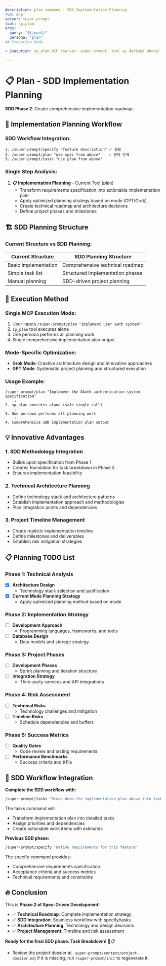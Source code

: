 ```yaml
---
description: plan command - SDD Implementation Planning
run: mcp
server: super-prompt
tool: sp_plan
args:
  query: "${input}"
  persona: "plan"
## Execution Mode

➡️ Execution: sp_plan MCP (server: super-prompt; tool as defined above).

---
```


# 📋 **Plan - SDD Implementation Planning**

**SDD Phase 2**: Create comprehensive implementation roadmap

## 🎯 **Implementation Planning Workflow**

### **SDD Workflow Integration:**
```
1. /super-prompt/specify "feature description" ✅ 완료
2. /super-prompt/plan "use spec from above"    ← 현재 단계
3. /super-prompt/tasks "use plan from above"
```

### **Single Step Analysis:**

1. **📋 Implementation Planning** - Current Tool (plan)
   - Transform requirements specification into actionable implementation plan
   - Apply optimized planning strategy based on mode (GPT/Grok)
   - Create technical roadmap and architecture decisions
   - Define project phases and milestones

## 🏗️ **SDD Planning Structure**

### **Current Structure vs SDD Planning:**

| **Current Structure** | **SDD Planning Structure** |
|----------------------|---------------------------|
| Basic implementation | Comprehensive technical roadmap |
| Simple task list | Structured implementation phases |
| Manual planning | SDD-driven project planning |

## 🚀 **Execution Method**

### **Single MCP Execution Mode:**
1. User inputs `/super-prompt/plan "implement user auth system"`
2. `sp_plan` tool executes alone
3. One persona performs all planning work
4. Single comprehensive implementation plan output

### **Mode-Specific Optimization:**
- **Grok Mode**: Creative architecture design and innovative approaches
- **GPT Mode**: Systematic project planning and structured execution

### **Usage Example:**
```
/super-prompt/plan "Implement the OAuth authentication system specification"
    ↓
2. sp_plan executes alone (safe single call)
    ↓
3. One persona performs all planning work
    ↓
4. Comprehensive SDD implementation plan output
```

## 💡 **Innovative Advantages**

### **1. SDD Methodology Integration**
- Builds upon specification from Phase 1
- Creates foundation for task breakdown in Phase 3
- Ensures implementation feasibility

### **2. Technical Architecture Planning**
- Define technology stack and architecture patterns
- Establish implementation approach and methodologies
- Plan integration points and dependencies

### **3. Project Timeline Management**
- Create realistic implementation timeline
- Define milestones and deliverables
- Establish risk mitigation strategies

## 📋 **Planning TODO List**

### Phase 1: Technical Analysis
- [x] **Architecture Design**
  - Technology stack selection and justification
- [x] **Current Mode Planning Strategy**
  - Apply optimized planning method based on mode

### Phase 2: Implementation Strategy
- [ ] **Development Approach**
  - Programming languages, frameworks, and tools
- [ ] **Database Design**
  - Data models and storage strategy

### Phase 3: Project Phases
- [ ] **Development Phases**
  - Sprint planning and iteration structure
- [ ] **Integration Strategy**
  - Third-party services and API integrations

### Phase 4: Risk Assessment
- [ ] **Technical Risks**
  - Technology challenges and mitigation
- [ ] **Timeline Risks**
  - Schedule dependencies and buffers

### Phase 5: Success Metrics
- [ ] **Quality Gates**
  - Code review and testing requirements
- [ ] **Performance Benchmarks**
  - Success criteria and KPIs

## 🧠 **SDD Workflow Integration**

**Complete the SDD workflow with:**

```bash
/super-prompt/tasks "Break down the implementation plan above into tasks"
```

The tasks command will:
- Transform implementation plan into detailed tasks
- Assign priorities and dependencies
- Create actionable work items with estimates

**Previous SDD phase:**
```bash
/super-prompt/specify "Define requirements for this feature"
```

The specify command provides:
- Comprehensive requirements specification
- Acceptance criteria and success metrics
- Technical requirements and constraints

## 🔥 **Conclusion**

This is **Phase 2 of Spec-Driven Development**!

- ✅ **Technical Roadmap**: Complete implementation strategy
- ✅ **SDD Integration**: Seamless workflow with specify/tasks
- ✅ **Architecture Planning**: Technology and design decisions
- ✅ **Project Management**: Timeline and risk assessment

**Ready for the final SDD phase: Task Breakdown!** 🚀📋

- Review the project dossier at `.super-prompt/context/project-dossier.md`; if it is missing, run `/super-prompt/init` to regenerate it.
